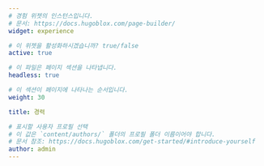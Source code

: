 ```yaml
---
# 경험 위젯의 인스턴스입니다.
# 문서: https://docs.hugoblox.com/page-builder/
widget: experience

# 이 위젯을 활성화하시겠습니까? true/false
active: true

# 이 파일은 페이지 섹션을 나타냅니다.
headless: true

# 이 섹션이 페이지에 나타나는 순서입니다.
weight: 30

title: 경력

# 표시할 사용자 프로필 선택
# 이 값은 `content/authors/` 폴더의 프로필 폴더 이름이어야 합니다.
# 문서 참조: https://docs.hugoblox.com/get-started/#introduce-yourself
author: admin
---
```

